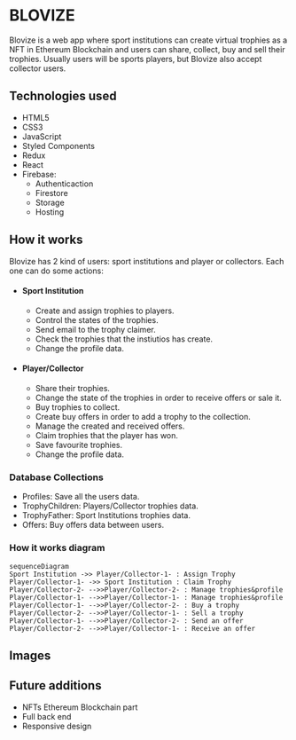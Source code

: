 # BLOVIZE

Blovize is a web app where sport institutions can create virtual trophies as a NFT in Ethereum Blockchain and users can share, collect, buy and sell their trophies. Usually users will be sports players, but Blovize also accept collector users. 


## Technologies used

- HTML5
- CSS3
- JavaScript
- Styled Components
- Redux
- React
- Firebase:
    - Authenticaction
    - Firestore
    - Storage
    - Hosting

## How it works

Blovize has 2 kind of users: sport institutions and player or collectors. Each one can do some actions:

- #### Sport Institution
	- Create and assign trophies to players.
	- Control the states of the trophies. 
	- Send email to the trophy claimer.
	- Check the trophies that the instiutios has create.
	- Change the profile data.

- #### Player/Collector
	-  Share their trophies.
	- Change the state of the trophies in order to receive offers or sale it.
	- Buy trophies to collect.
	- Create buy offers in order to add a trophy to the collection.
	- Manage the created and received offers.
	- Claim trophies that the player has won.
	- Save favourite trophies.
	- Change the profile data.


### Database Collections
- Profiles: Save all the users data.
- TrophyChildren: Players/Collector trophies data.
- TrophyFather: Sport Institutions trophies data.
- Offers: Buy offers data between users.


### How it works diagram

```mermaid
sequenceDiagram
Sport Institution ->> Player/Collector-1- : Assign Trophy
Player/Collector-1- ->> Sport Institution : Claim Trophy
Player/Collector-2- -->>Player/Collector-2- : Manage trophies&profile
Player/Collector-1- -->>Player/Collector-1- : Manage trophies&profile
Player/Collector-1- -->>Player/Collector-2- : Buy a trophy
Player/Collector-2- -->>Player/Collector-1- : Sell a trophy
Player/Collector-1- -->>Player/Collector-2- : Send an offer
Player/Collector-2- -->>Player/Collector-1- : Receive an offer
```


## Images



## Future additions

- NFTs Ethereum Blockchain part
- Full back end
- Responsive design

